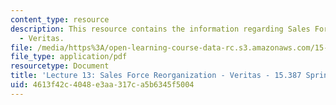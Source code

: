 ```yaml
---
content_type: resource
description: This resource contains the information regarding Sales Force Reorganization
  - Veritas.
file: /media/https%3A/open-learning-course-data-rc.s3.amazonaws.com/15-387-entrepreneurial-sales-spring-2015/4613f42c4048e3aa317ca5b6345f5004_MIT15_387S15_Lecture13.pdf
file_type: application/pdf
resourcetype: Document
title: 'Lecture 13: Sales Force Reorganization - Veritas - 15.387 Spring 2015'
uid: 4613f42c-4048-e3aa-317c-a5b6345f5004
---
```

